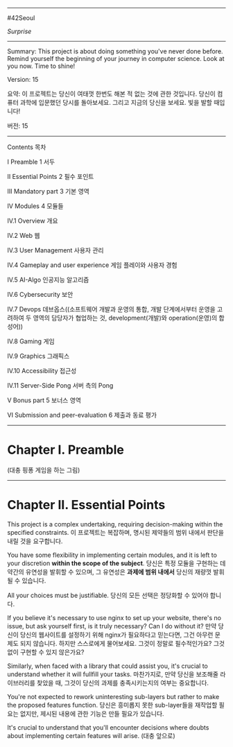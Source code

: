 
---

#42Seoul 

*Surprise*

---

Summary:
This project is about doing something you've never done before.
Remind yourself the beginning of your journey in computer science.
Look at you now. Time to shine!

Version: 15

요약:
이 프로젝트는 당신이 여태껏 한번도 해본 적 없는 것에 관한 것입니다.
당신이 컴퓨터 과학에 입문했던 당시를 돌아보세요.
그리고 지금의 당신을 보세요. 빛을 발할 때입니다!

버전: 15

---

Contents
목차

I Preamble
1 서두

II Essential Points
2 필수 포인트

III Mandatory part
3 기본 영역

IV Modules
4 모듈들

IV.1 Overview
개요

IV.2 Web
웹

IV.3 User Management
사용자 관리

IV.4 Gameplay and user experience
게임 플레이와 사용자 경험

IV.5 AI-Algo
인공지능 알고리즘

IV.6 Cybersecurity
보안

IV.7 Devops
데브옵스((소프트웨어 개발과 운영의 통합, 개발 단계에서부터 운영을 고려하여 두 영역의 담당자가 협업하는 것, development(개발)와 operation(운영)의 합성어))

IV.8 Gaming
게임

IV.9 Graphics
그래픽스

IV.10 Accessibility
접근성

IV.11 Server-Side Pong
서버 측의 Pong

V Bonus part
5 보너스 영역

VI Submission and peer-evaluation
6 제출과 동료 평가

---

# Chapter I. Preamble

(대충 핑퐁 게임을 하는 그림)

---

# Chapter II. Essential Points

This project is a complex undertaking, requiring decision-making within the specified constraints.
이 프로젝트는 복잡하며, 명시된 제약들의 범위 내에서 판단을 내릴 것을 요구합니다.

You have some flexibility in implementing certain modules, and it is left to your discretion **within the scope of the subject**.
당신은 특정 모듈을 구현하는 데 약간의 유연성을 발휘할 수 있으며, 그 유연성은 **과제에 범위 내에서** 당신의 재량껏 발휘될 수 있습니다.

All your choices must be justifiable.
당신의 모든 선택은 정당화할 수 있어야 합니다.

If you believe it's necessary to use nginx to set up your website, there's no issue, but ask yourself first, is it truly necessary? Can I do without it?
만약 당신이 당신의 웹사이트를 설정하기 위해 nginx가 필요하다고 믿는다면, 그건 아무런 문제도 되지 않습니다. 하지만 스스로에게 물어보세요. 그것이 정말로 필수적인가요? 그것 없이 구현할 수 있지 않은가요?

Similarly, when faced with a library that could assist you, it's crucial to understand whether it will fullfill your tasks.
마찬가지로, 만약 당신을 보조해줄 라이브러리를 찾았을 때, 그것이 당신의 과제를 충족시키는지의 여부는 중요합니다.

You're not expected to rework uninteresting sub-layers but rather to make the proposed features function.
당신은 흥미롭지 못한 sub-layer들을 재작업할 필요는 없지만, 제시된 내용에 관한 기능은 만들 필요가 있습니다.

It's crucial to understand that you'll encounter decisions where doubts about implementing certain features will arise.
(대충 앞으로)
